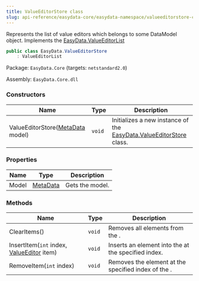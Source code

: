 ```yaml
---
title: ValueEditorStore class
slug: api-reference/easydata-core/easydata-namespace/valueeditorstore-class
---
```



Represents the list of value editors which belongs to some DataModel object.  Implements the [EasyData.ValueEditorList](/api-reference/easydata-core/easydata-namespace/valueeditorlist-class)
```csharp
public class EasyData.ValueEditorStore
    : ValueEditorList

```
Package: `EasyData.Core` (targets: `netstandard2.0`)

Assembly: `EasyData.Core.dll`

### Constructors

| Name | Type | Description | 
| --- | --- | --- | 
| ValueEditorStore([MetaData](/api-reference/easydata-core/easydata-namespace/metadata-class) model) | `void` | Initializes a new instance of the [EasyData.ValueEditorStore](/api-reference/easydata-core/easydata-namespace/valueeditorstore-class) class. | 


### Properties

| Name | Type | Description | 
| --- | --- | --- | 
| Model | [MetaData](/api-reference/easydata-core/easydata-namespace/metadata-class) | Gets the model. | 


### Methods

| Name | Type | Description | 
| --- | --- | --- | 
| ClearItems() | `void` | Removes all elements from the <see cref="T:System.Collections.ObjectModel.Collection`1"></see>. | 
| InsertItem(`int` index, [ValueEditor](/api-reference/easydata-core/easydata-namespace/valueeditor-class) item) | `void` | Inserts an element into the <see cref="T:System.Collections.ObjectModel.Collection`1"></see> at the specified index. | 
| RemoveItem(`int` index) | `void` | Removes the element at the specified index of the <see cref="T:System.Collections.ObjectModel.Collection`1"></see>. |